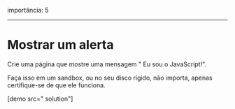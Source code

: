 importância: 5

---

# Mostrar um alerta

Crie uma página que mostre uma mensagem " Eu sou o JavaScript!".

Faça isso em um sandbox, ou no seu disco rígido, não importa, apenas certifique-se de que ele funciona.

[demo src=" solution"]

